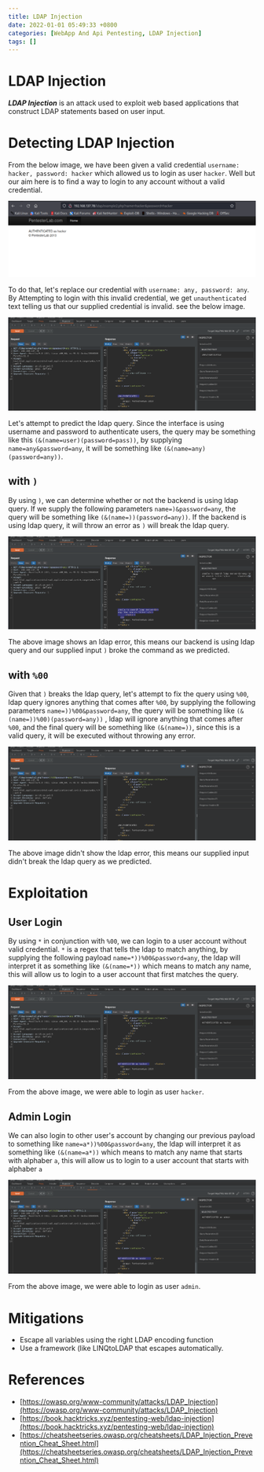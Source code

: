 ```yaml
---
title: LDAP Injection
date: 2022-01-01 05:49:33 +0800
categories: [WebApp And Api Pentesting, LDAP Injection]
tags: [] 
---
```


# LDAP Injection

***LDAP Injection*** is an attack used to exploit web based applications that construct LDAP statements based on user input.

# Detecting LDAP Injection

From the below image, we have been given a valid credential `username: hacker, password: hacker` which allowed us to login as user `hacker`. Well but our aim here is to find a way to login to any account without a valid credential.

![cmdi](https://raw.githubusercontent.com/cyberkhalid/cyberkhalid.github.io/main/assets/img/ipentest/ldappenlab2.png)

To do that, let's replace our credential with `username: any, password: any`. By Attempting to login with this invalid credential, we get `unauthenticated` text telling us that our supplied credential is invalid. see the below image.

![cmdi](https://raw.githubusercontent.com/cyberkhalid/cyberkhalid.github.io/main/assets/img/ipentest/ldappenlab3.png)

Let's attempt to predict the ldap query. Since the interface is using username and password to authenticate users, the query may be something like this `(&(name=user)(password=pass))`, by supplying `name=any&password=any`, it will be something like `(&(name=any)(password=any))`.

## with `)`

By using `)`, we can determine whether or not the backend is using ldap query. If we supply the following parameters `name=)&password=any`, the query will be something like `(&(name=))(password=any))`. If the backend is using ldap query, it will throw an error as `)` will break the ldap query.

![cmdi](https://raw.githubusercontent.com/cyberkhalid/cyberkhalid.github.io/main/assets/img/ipentest/ldappenlab4.png)

The above image shows an ldap error, this means our backend is using ldap query and our supplied input `)` broke the command as we predicted.

## with `%00`

Given that `)` breaks the ldap query, let's attempt to fix the query using `%00`, ldap query ignores anything that comes after `%00`, by supplying the following parameters `name=))%00&password=any`, the query will be something like `(&(name=))%00)(password=any))` , ldap will ignore anything that comes after `%00`, and the final query will be something like `(&(name=))`, since this is a valid query, it will be executed without throwing any error.

![cmdi](https://raw.githubusercontent.com/cyberkhalid/cyberkhalid.github.io/main/assets/img/ipentest/ldappenlab5.png)

The above image didn't show the ldap error, this means our supplied input didn't break the ldap query as we predicted.

# Exploitation

## User Login

By using `*` in conjunction with `%00`, we can login to a user account without valid credential. `*` is a regex that tells the ldap to match anything, by supplying the following payload `name=*))%00&password=any`, the ldap will interpret it as something like `(&(name=*))` which means to match any name, this will allow us to login to a user account that first matches the query.

![cmdi](https://raw.githubusercontent.com/cyberkhalid/cyberkhalid.github.io/main/assets/img/ipentest/ldappenlab6.png)

From the above image, we were able to login as user `hacker`.

## Admin Login

We can also login to other user's account by changing our previous payload to something like `name=a*))%00&password=any`, the ldap will interpret it as something like `(&(name=a*))` which means to match any name that starts with alphaber `a`, this will allow us to login to a user account that starts with alphaber `a`

![cmdi](https://raw.githubusercontent.com/cyberkhalid/cyberkhalid.github.io/main/assets/img/ipentest/ldappenlab7.png)

From the above image, we were able to login as user `admin`.

# Mitigations

- Escape all variables using the right LDAP encoding function
- Use a framework (like LINQtoLDAP that escapes automatically. 

# References

- [https://owasp.org/www-community/attacks/LDAP_Injection](https://owasp.org/www-community/attacks/LDAP_Injection)
- [https://book.hacktricks.xyz/pentesting-web/ldap-injection](https://book.hacktricks.xyz/pentesting-web/ldap-injection)
- [https://cheatsheetseries.owasp.org/cheatsheets/LDAP_Injection_Prevention_Cheat_Sheet.html](https://cheatsheetseries.owasp.org/cheatsheets/LDAP_Injection_Prevention_Cheat_Sheet.html)

